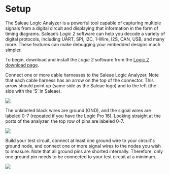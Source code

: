 # Setup

The Saleae Logic Analyzer is a powerful tool capable of capturing multiple signals from a digital circuit and displaying that information in the form of timing diagrams. Saleae’s _Logic 2_ software can help you decode a variety of digital protocols, including UART, SPI, I2C, 1-Wire, I2S, CAN, USB, and many more. These features can make debugging your embedded designs much simpler.

To begin, download and install the _Logic 2_ software from the [Logic 2 download page](https://www.saleae.com/downloads/).

Connect one or more cable harnesses to the Saleae Logic Analyzer. Note that each cable harness has an arrow on the top of the connector. This arrow should point up (same side as the Saleae logo) and to the left (the side with the ‘S’ in Saleae).

![](<../.gitbook/assets/saleae\_harness\_2 (1) (1) (1) (1) (1) (1) (1) (1).jpg>)

The unlabeled black wires are ground (GND), and the signal wires are labeled 0-7 (repeated if you have the Logic Pro 16). Looking straight at the ports of the analyzer, the top row of pins are labeled 0-7.

![](../.gitbook/assets/saleae\_annotated\_pins.png)

Build your test circuit, connect at least one ground wire to your circuit's ground node, and connect one or more signal wires to the nodes you wish to measure. Note that all ground pins are shorted internally. Therefore, only one ground pin needs to be connected to your test circuit at a minimum.

![](<../.gitbook/assets/saleae\_example\_circuit (1) (1) (1) (1).jpg>)
